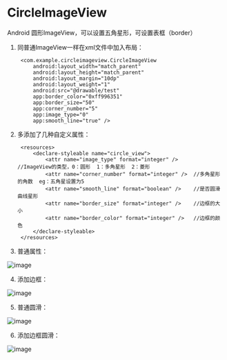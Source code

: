 # CircleImageView
Android 圆形ImageView，可以设置五角星形，可设置表框（border）

1. 同普通ImageView一样在xml文件中加入布局：

        <com.example.circleimageview.CircleImageView
            android:layout_width="match_parent"
            android:layout_height="match_parent"
            android:layout_margin="10dp"
            android:layout_weight="1"
            android:src="@drawable/test"
            app:border_color="0xff996351"
            app:border_size="50"
            app:corner_number="5"
            app:image_type="0"
            app:smooth_line="true" />

2. 多添加了几种自定义属性：

        <resources>
            <declare-styleable name="circle_view">
                <attr name="image_type" format="integer" />     //ImageView的类型，0：圆形  1：多角星形  2：菱形
                <attr name="corner_number" format="integer" />  //多角星形的角数  eg：五角星设置为5
                <attr name="smooth_line" format="boolean" />    //是否圆滑曲线星形
                <attr name="border_size" format="integer" />    //边框的大小
                <attr name="border_color" format="integer" />   //边框的颜色
            </declare-styleable>
        </resources>

3. 普通属性：

![image](https://github.com/luweibin3118/CircleImageView/blob/master/app/Screenshot_20171228-001316.png)

4. 添加边框：

![image](https://github.com/luweibin3118/CircleImageView/blob/master/app/Screenshot_20171228-001146.png)

5. 普通圆滑：

![image](https://github.com/luweibin3118/CircleImageView/blob/master/app/Screenshot_20171228-001350.png)

6. 添加边框圆滑：

![image](https://github.com/luweibin3118/CircleImageView/blob/master/app/Screenshot_20171228-001433.png)
